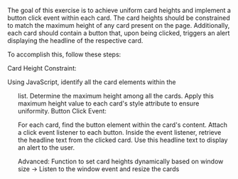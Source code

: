 The goal of this exercise is to achieve uniform card heights and implement a button click event within each card. The card heights should be constrained to match the maximum height of any card present on the page. Additionally, each card should contain a button that, upon being clicked, triggers an alert displaying the headline of the respective card.

To accomplish this, follow these steps:

Card Height Constraint:

Using JavaScript, identify all the card elements within the <ul> list.
Determine the maximum height among all the cards.
Apply this maximum height value to each card's style attribute to ensure uniformity.
Button Click Event:

For each card, find the button element within the card's content.
Attach a click event listener to each button.
Inside the event listener, retrieve the headline text from the clicked card.
Use this headline text to display an alert to the user.

Advanced: Function to set card heights dynamically based on window size -> Listen to the window event and resize the cards

